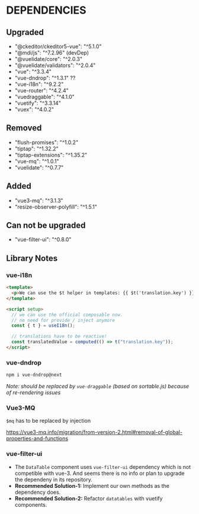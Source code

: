 # DEPENDENCIES

## Upgraded

- "@ckeditor/ckeditor5-vue": "^5.1.0"
- "@mdi/js": "^7.2.96" (devDep)
- "@vuelidate/core": "^2.0.3"
- "@vuelidate/validators": "^2.0.4"
- "vue": "^3.3.4"
- "vue-dndrop": "^1.3.1" ??
- "vue-i18n": "^9.2.2"
- "vue-router": "^4.2.4"
- "vuedraggable": "^4.1.0"
- "vuetify": "^3.3.14"
- "vuex": "^4.0.2"

## Removed

- "flush-promises": "^1.0.2"
- "tiptap": "^1.32.2"
- "tiptap-extensions": "^1.35.2"
- "vue-mq": "^1.0.1"
- "vuelidate": "^0.7.7"

## Added

- "vue3-mq": "^3.1.3"
- "resize-observer-polyfill": "^1.5.1"

## Can not be upgraded

- "vue-filter-ui": "^0.8.0"

## Library Notes

### vue-i18n

```html
<template>
  <p>We can use the $t helper in templates: {{ $t('translation.key') }}</p>
</template>

<script setup>
  // we can use the official composable now.
  // no need for provide / inject anymore
  const { t } = useI18n();

  // translations have to be reactive!
  const translatedValue = computed(() => t("translation.key"));
</script>
```

### vue-dndrop

```sh
npm i vue-dndrop@next
```

_Note: should be replaced by `vue-draggable` (based on sortable.js) because of re-rendering issues_

### Vue3-MQ

`$mq` has to be replaced by injection

<https://vue3-mq.info/migration/from-version-2.html#removal-of-global-properties-and-functions>

### vue-filter-ui

- The `DataTable` component uses `vue-filter-ui` dependency which is not competible with vue-3. And seems there is no info or plan to upgrade the dependeny in its repository.
- **Recommended Solution-1:** Implement our own methods as the dependency does.
- **Recommended Solution-2:** Refactor `datatables` with vuetify components.
